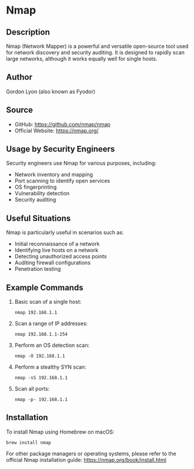 # Nmap

## Description
Nmap (Network Mapper) is a powerful and versatile open-source tool used for network discovery and security auditing. It is designed to rapidly scan large networks, although it works equally well for single hosts.

## Author
Gordon Lyon (also known as Fyodor)

## Source
- GitHub: https://github.com/nmap/nmap
- Official Website: https://nmap.org/

## Usage by Security Engineers
Security engineers use Nmap for various purposes, including:
- Network inventory and mapping
- Port scanning to identify open services
- OS fingerprinting
- Vulnerability detection
- Security auditing

## Useful Situations
Nmap is particularly useful in scenarios such as:
- Initial reconnaissance of a network
- Identifying live hosts on a network
- Detecting unauthorized access points
- Auditing firewall configurations
- Penetration testing

## Example Commands
1. Basic scan of a single host:
   ```
   nmap 192.168.1.1
   ```

2. Scan a range of IP addresses:
   ```
   nmap 192.168.1.1-254
   ```

3. Perform an OS detection scan:
   ```
   nmap -O 192.168.1.1
   ```

4. Perform a stealthy SYN scan:
   ```
   nmap -sS 192.168.1.1
   ```

5. Scan all ports:
   ```
   nmap -p- 192.168.1.1
   ```

## Installation
To install Nmap using Homebrew on macOS:

```
brew install nmap
```

For other package managers or operating systems, please refer to the official Nmap installation guide: https://nmap.org/book/install.html
